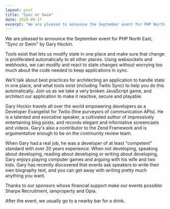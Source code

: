 ```yaml
---
layout: post
title: "Sync or Swim"
date: 2019-09-17
excerpt: "We are pleased to announce the September event for PHP North East, \"Sync or Swim\" by Gary Hockin"
---
```

We are pleased to announce the September event for PHP North East, "Sync or Swim" by Gary Hockin.

Tools exist that lets us modify state in one place and make sure that change is proliferated automatically to all other places. Using websockets and webhooks, we can modify and react to state changes without worrying too much about the code needed to keep applications in sync.

We’ll talk about best practices for architecting an application to handle state in one place, and what tools exist (including Twilio Sync) to help you do this automatically. Join us as we take a very broken JavaScript game, and architect our application to make it reactive, secure and playable.

Gary Hockin travels all over the world empowering developers as a Developer Evangelist for Twilio (fine purveyors of communication APIs). He is a talented and evocative speaker, a cultivated author of impressively entertaining blog posts, and records elegant and informative screencasts and videos. Gary's also a contributor to the Zend Framework and is argumentative enough to be on the community review team.

When Gary had a real job, he was a developer of at least "competent" standard with over 20 years experience. When not developing, speaking about developing, reading about developing or writing about developing, Gary enjoys playing computer games and arguing with his wife and two kids. Gary has recently discovered that events ask speakers to write their own biography text, and you can get away with writing pretty much anything you want.

Thanks to our sponsors whose financial support make our events possible: Sharpe Recruitment, iamproperty and Opia.

After the event, we usually go to a nearby bar for a drink.